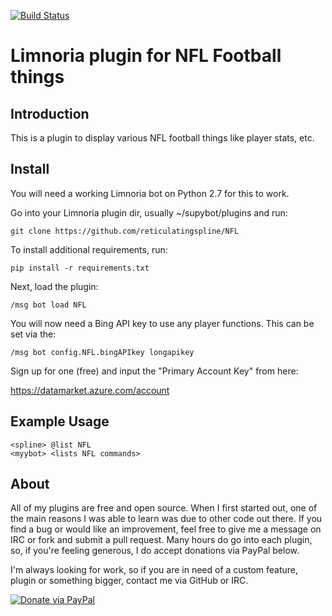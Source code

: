 [![Build Status](https://travis-ci.org/reticulatingspline/NFL.svg?branch=master)](https://travis-ci.org/reticulatingspline/NFL)

# Limnoria plugin for NFL Football things

## Introduction

This is a plugin to display various NFL football things like player stats, etc.

## Install

You will need a working Limnoria bot on Python 2.7 for this to work.

Go into your Limnoria plugin dir, usually ~/supybot/plugins and run:

```
git clone https://github.com/reticulatingspline/NFL
```

To install additional requirements, run:

```
pip install -r requirements.txt 
```

Next, load the plugin:

```
/msg bot load NFL
```

You will now need a Bing API key to use any player functions. This can be set via the:

```
/msg bot config.NFL.bingAPIkey longapikey

```

Sign up for one (free) and input the "Primary Account Key" from here:

https://datamarket.azure.com/account


## Example Usage

```
<spline> @list NFL
<myybot> <lists NFL commands>
```

## About

All of my plugins are free and open source. When I first started out, one of the main reasons I was
able to learn was due to other code out there. If you find a bug or would like an improvement, feel
free to give me a message on IRC or fork and submit a pull request. Many hours do go into each plugin,
so, if you're feeling generous, I do accept donations via PayPal below.

I'm always looking for work, so if you are in need of a custom feature, plugin or something bigger, contact me via GitHub or IRC.

[![Donate via PayPal](https://www.paypalobjects.com/en_US/i/btn/btn_donate_SM.gif)](https://www.paypal.com/cgi-bin/webscr?cmd=_donations&business=N2MKJ2CVZQE96&lc=US&currency_code=USD&bn=PP%2dDonationsBF%3abtn_donate_SM%2egif%3aNonHosted)
